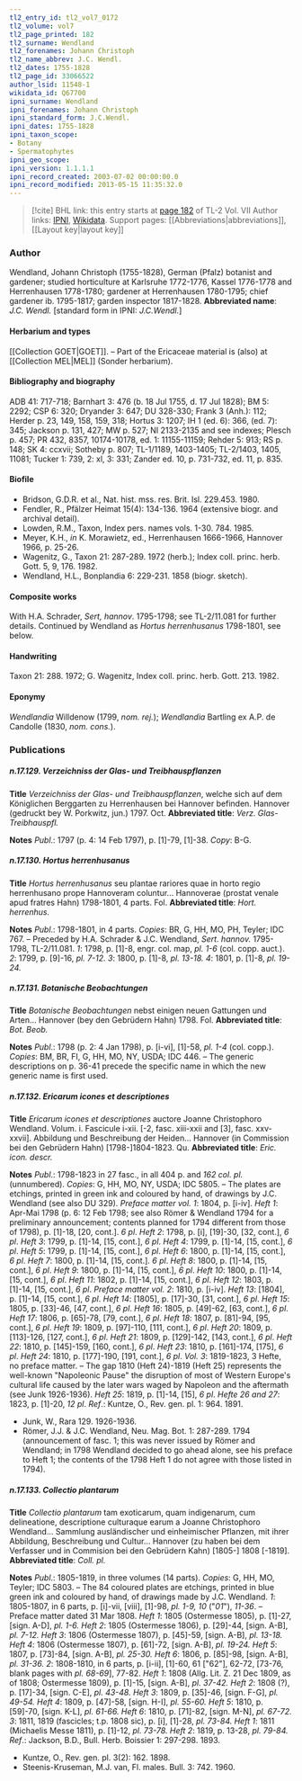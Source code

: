 ```yaml
---
tl2_entry_id: tl2_vol7_0172
tl2_volume: vol7
tl2_page_printed: 182
tl2_surname: Wendland
tl2_forenames: Johann Christoph
tl2_name_abbrev: J.C. Wendl.
tl2_dates: 1755-1828
tl2_page_id: 33066522
author_lsid: 11548-1
wikidata_id: Q67700
ipni_surname: Wendland
ipni_forenames: Johann Christoph
ipni_standard_form: J.C.Wendl.
ipni_dates: 1755-1828
ipni_taxon_scope: 
- Botany
- Spermatophytes
ipni_geo_scope: 
ipni_version: 1.1.1.1
ipni_record_created: 2003-07-02 00:00:00.0
ipni_record_modified: 2013-05-15 11:35:32.0
---
```


> [!cite] BHL link: this entry starts at [page 182](https://www.biodiversitylibrary.org/page/33066522) of TL-2 Vol. VII
> Author links: [IPNI](https://www.ipni.org/a/11548-1), [Wikidata](https://www.wikidata.org/wiki/Q67700). Support pages: [[Abbreviations|abbreviations]], [[Layout key|layout key]]

### Author

Wendland, Johann Christoph (1755-1828), German (Pfalz) botanist and gardener; studied horticulture at Karlsruhe 1772-1776, Kassel 1776-1778 and Herrenhausen 1778-1780; gardener at Herrenhausen 1780-1795; chief gardener ib. 1795-1817; garden inspector 1817-1828. 
**Abbreviated name**: *J.C. Wendl.* \[standard form in IPNI: *J.C.Wendl.*\]

#### Herbarium and types

[[Collection GOET|GOET]]. – Part of the Ericaceae material is (also) at [[Collection MEL|MEL]] (Sonder herbarium).

#### Bibliography and biography

ADB 41: 717-718; Barnhart 3: 476 (b. 18 Jul 1755, d. 17 Jul 1828); BM 5: 2292; CSP 6: 320; Dryander 3: 647; DU 328-330; Frank 3 (Anh.): 112; Herder p. 23, 149, 158, 159, 318; Hortus 3: 1207; IH 1 (ed. 6): 366, (ed. 7): 345; Jackson p. 131, 427; MW p. 527; NI 2133-2135 and see indexes; Plesch p. 457; PR 432, 8357, 10174-10178, ed. 1: 11155-11159; Rehder 5: 913; RS p. 148; SK 4: ccxvii; Sotheby p. 807; TL-1/1189, 1403-1405; TL-2/1403, 1405, 11081; Tucker 1: 739, 2: xl, 3: 331; Zander ed. 10, p. 731-732, ed. 11, p. 835.

#### Biofile

- Bridson, G.D.R. et al., Nat. hist. mss. res. Brit. Isl. 229.453. 1980.
- Fendler, R., Pfälzer Heimat 15(4): 134-136. 1964 (extensive biogr. and archival detail).
- Lowden, R.M., Taxon, Index pers. names vols. 1-30. 784. 1985.
- Meyer, K.H., *in* K. Morawietz, ed., Herrenhausen 1666-1966, Hannover 1966, p. 25-26.
- Wagenitz, G., Taxon 21: 287-289. 1972 (herb.); Index coll. princ. herb. Gott. 5, 9, 176. 1982.
- Wendland, H.L., Bonplandia 6: 229-231. 1858 (biogr. sketch).

#### Composite works

With H.A. Schrader, *Sert, hannov*. 1795-1798; see TL-2/11.081 for further details. Continued by Wendland as *Hortus herrenhusanus* 1798-1801, see below.

#### Handwriting

Taxon 21: 288. 1972; G. Wagenitz, Index coll. princ. herb. Gott. 213. 1982.

#### Eponymy

*Wendlandia* Willdenow (1799, *nom. rej.*); *Wendlandia* Bartling ex A.P. de Candolle (1830, *nom. cons.*).

### Publications

##### n.17.129. Verzeichniss der Glas- und Treibhauspflanzen

**Title**
*Verzeichniss der Glas- und Treibhauspflanzen*, welche sich auf dem Königlichen Berggarten zu Herrenhausen bei Hannover befinden. Hannover (gedruckt bey W. Porkwitz, jun.) 1797. Oct.
**Abbreviated title**: *Verz. Glas- Treibhauspfl.*

**Notes**
*Publ*.: 1797 (p. 4: 14 Feb 1797), p. \[1\]-79, \[1\]-38. *Copy*: B-G.

##### n.17.130. Hortus herrenhusanus

**Title**
*Hortus herrenhusanus* seu plantae rariores quae in horto regio herrenhusano prope Hannoveram coluntur... Hannoverae (prostat venale apud fratres Hahn) 1798-1801, 4 parts. Fol.
**Abbreviated title**: *Hort. herrenhus.*

**Notes**
*Publ*.: 1798-1801, in 4 parts. *Copies*: BR, G, HH, MO, PH, Teyler; IDC 767. – Preceded by H.A. Schrader & J.C. Wendland, *Sert. hannov.* 1795-1798, TL-2/11.081.
*1*: 1798, p. \[1\]-8, engr. col. map, *pl. 1-6* (col. copp. auct.).
*2*: 1799, p. \[9\]-16, *pl. 7-12.*
*3*: 1800, p. \[1\]-8, *pl. 13-18.*
*4*: 1801, p. \[1\]-8, *pl. 19-24.*

##### n.17.131. Botanische Beobachtungen

**Title**
*Botanische Beobachtungen* nebst einigen neuen Gattungen und Arten... Hannover (bey den Gebrüdern Hahn) 1798. Fol.
**Abbreviated title**: *Bot. Beob.*

**Notes**
*Publ*.: 1798 (p. 2: 4 Jan 1798), p. \[i-vi\], \[1\]-58, *pl. 1-4* (col. copp.). *Copies*: BM, BR, FI, G, HH, MO, NY, USDA; IDC 446. – The generic descriptions on p. 36-41 precede the specific name in which the new generic name is first used.

##### n.17.132. Ericarum icones et descriptiones

**Title**
*Ericarum icones et descriptiones* auctore Joanne Christophoro Wendland. Volum. i. Fascicule i-xii. \[-2, fasc. xiii-xxii and \[3\], fasc. xxv-xxvii\]. Abbildung und Beschreibung der Heiden... Hannover (in Commission bei den Gebrüdern Hahn) \[1798-\]1804-1823. Qu.
**Abbreviated title**: *Eric. icon. descr.*

**Notes**
*Publ*.: 1798-1823 in 27 fasc., in all 404 p. and *162 col. pl.* (unnumbered). *Copies*: G, HH, MO, NY, USDA; IDC 5805. – The plates are etchings, printed in green ink and coloured by hand, of drawings by J.C. Wendland (see also DU 329).
*Preface matter vol. 1*: 1804, p. \[i-iv\].
*Heft 1*: Apr-Mai 1798 (p. 6: 12 Feb 1798; see also Römer & Wendland 1794 for a preliminary announcement; contents planned for 1794 different from those of 1798), p. \[1\]-18, \[20, cont.\]. *6 pl*.
*Heft 2*: 1798, p. \[i\], \[19\]-30, \[32, cont.\], *6 pl*.
*Heft 3*: 1799, p. \[1\]-14, \[15, cont.\], *6 pl*.
*Heft 4*: 1799, p. \[1\]-14, \[15, cont.\], *6 pl*.
*Heft 5*: 1799, p. \[1\]-14, \[15, cont.\], *6 pl*.
*Heft 6*: 1800, p. \[1\]-14, \[15, cont.\], *6 pl*.
*Heft 7*: 1800, p. \[1\]-14, \[15, cont.\]. *6 pl*.
*Heft 8*: 1800, p. \[1\]-14, \[15, cont.\], *6 pl*.
*Heft 9*: 1800, p. \[1\]-14, \[15, cont.\], *6 pl*.
*Heft 10*: 1800, p. \[1\]-14, \[15, cont.\], *6 pl*.
*Heft 11*: 1802, p. \[1\]-14, \[15, cont.\], *6 pl*.
*Heft 12*: 1803, p. \[1\]-14, \[15, cont.\], *6 pl*.
*Preface matter vol. 2*: 1810, p. \[i-iv\].
*Heft 13*: \[1804\], p. \[1\]-14, \[15, cont.\], *6 pl*.
*Heft 14*: \[1805\], p. \[17\]-30, \[31, cont.\], *6 pl*.
*Heft 15*: 1805, p. \[33\]-46, \[47, cont.\], *6 pl*.
*Heft 16*: 1805, p. \[49\]-62, \[63, cont.\], *6 pl*.
*Heft 17*: 1806, p. \[65\]-78, \[79, cont.\], *6 pl*.
*Heft 18*: 1807, p. \[81\]-94, \[95, cont.\], *6 pl*.
*Heft 19*: 1809, p. \[97\]-110, \[111, cont.\], *6 pl*.
*Heft 20*: 1809, p. \[113\]-126, \[127, cont.\], *6 pl*.
*Heft 21*: 1809, p. \[129\]-142, \[143, cont.\], *6 pl*.
*Heft 22*: 1810, p. \[145\]-159, \[160, cont.\], *6 pl*.
*Heft 23*: 1810, p. \[161\]-174, \[175\], *6 pl*.
*Heft 24*: 1810, p. \[177\]-190, \[191, cont.\], *6 pl*.
*Vol. 3*: 1819-1823, 3 Hefte, no preface matter. – The gap 1810 (Heft 24)-1819 (Heft 25) represents the well-known "Napoleonic Pause" the disruption of most of Western Europe's cultural life caused by the later wars waged by Napoleon and the aftermath (see Junk 1926-1936).
*Heft 25*: 1819, p. \[1\]-14, \[15\], *6 pl*.
*Hefte 26 and 27*: 1823, p. \[1\]-20, *12 pl*.
*Ref*.: Kuntze, O., Rev. gen. pl. 1: 964. 1891.
- Junk, W., Rara 129. 1926-1936.
- Römer, J.J. & J.C. Wendland, Neu. Mag. Bot. 1: 287-289. 1794 (announcement of fasc. 1; this was never issued by Römer and Wendland; in 1798 Wendland decided to go ahead alone, see his preface to Heft 1; the contents of the 1798 Heft 1 do not agree with those listed in 1794).

##### n.17.133. Collectio plantarum

**Title**
*Collectio plantarum* tam exoticarum, quam indigenarum, cum delineatione, descriptione culturaque earum a Joanne Christophoro Wendland... Sammlung ausländischer und einheimischer Pflanzen, mit ihrer Abbildung, Beschreibung und Cultur... Hannover (zu haben bei dem Verfasser und in Commision bei den Gebrüdern Kahn) \[1805-\] 1808 \[-1819\].
**Abbreviated title**: *Coll. pl.*

**Notes**
*Publ*.: 1805-1819, in three volumes (14 parts). *Copies*: G, HH, MO, Teyler; IDC 5803. – The 84 coloured plates are etchings, printed in blue green ink and coloured by hand, of drawings made by J.C. Wendland.
*1*: 1805-1807, in 6 parts, p. \[i\]-vii, \[viii\], \[1\]-98, *pl. 1-9, 10* ("*01*"), *11-36*. – Preface matter dated 31 Mar 1808.
*Heft 1*: 1805 (Ostermesse 1805), p. \[1\]-27, \[sign. A-D\], *pl. 1-6.*
*Heft 2*: 1805 (Ostermesse 1806), p. \[29\]-44, \[sign. A-B\], *pl. 7-12.*
*Heft 3*: 1806 (Ostermesse 1807), p. \[45\]-59, \[sign. A-B\], *pl. 13-18.*
*Heft 4*: 1806 (Ostermesse 1807), p. \[61\]-72, \[sign. A-B\], *pl. 19-24.*
*Heft 5*: 1807, p. \[73\]-84, \[sign. A-B\], *pl. 25-30.*
*Heft 6*: 1806, p. \[85\]-98, \[sign. A-B\], *pl. 31-36.*
*2*: 1808-1810, in 6 parts, p. \[i-ii\], \[1\]-60, 61 \["62"\], 62-72, \[73-76, blank pages with *pl. 68-69*\], 77-82.
*Heft 1*: 1808 (Allg. Lit. Z. 21 Dec 1809, as of 1808; Ostermesse 1809), p. \[1\]-15, \[sign. A-B\], *pl. 37-42.*
*Heft 2*: 1808 (?), p. \[17\]-34, \[sign. C-E\], *pl. 43-48.*
*Heft 3*: 1809, p. \[35\]-46, \[sign. F-G\], *pl. 49-54.*
*Heft 4*: 1809, p. \[47\]-58, \[sign. H-I\], *pl. 55-60.*
*Heft 5*: 1810, p. \[59\]-70, \[sign. K-L\], *pl. 61-66.*
*Heft 6*: 1810, p. \[71\]-82, \[sign. M-N\], *pl. 67-72.*
*3*: 1811, 1819 (fascicles; t.p. 1808 sic), p. \[i\], \[1\]-28, *pl. 73-84.*
*Heft 1*: 1811 (Michaelis Messe 1811), p. \[1\]-12, *pl. 73-78.*
*Heft 2*: 1819, p. 13-28, *pl. 79-84.*
*Ref*.: Jackson, B.D., Bull. Herb. Boissier 1: 297-298. 1893.
- Kuntze, O., Rev. gen. pl. 3(2): 162. 1898.
- Steenis-Kruseman, M.J. van, Fl. males. Bull. 3: 742. 1960.

